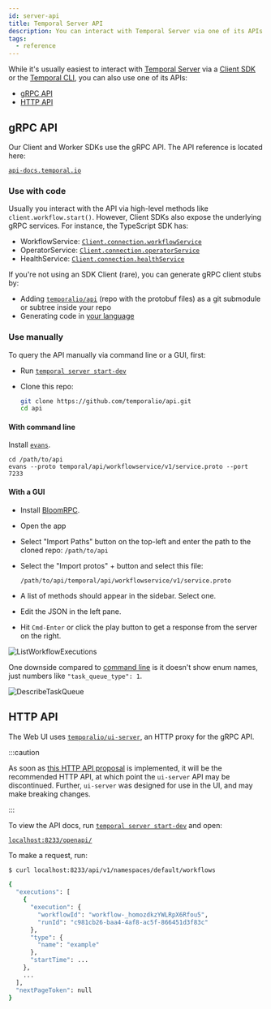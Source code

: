 ```yaml
---
id: server-api
title: Temporal Server API
description: You can interact with Temporal Server via one of its APIs.
tags:
  - reference
---
```


While it's usually easiest to interact with [Temporal Server](/concepts/what-is-the-temporal-server) via a [Client SDK](/concepts/what-is-a-temporal-client) or the [Temporal CLI](https://docs.temporal.io/cli), you can also use one of its APIs:

- [gRPC API](#grpc-api)
- [HTTP API](#http-api)

## gRPC API

Our Client and Worker SDKs use the gRPC API. The API reference is located here:

[`api-docs.temporal.io`](https://api-docs.temporal.io/)

### Use with code

Usually you interact with the API via high-level methods like `client.workflow.start()`. However, Client SDKs also expose the underlying gRPC services. For instance, the TypeScript SDK has:

- WorkflowService: [`Client.connection.workflowService`](https://typescript.temporal.io/api/classes/client.Connection#workflowservice)
- OperatorService: [`Client.connection.operatorService`](https://typescript.temporal.io/api/classes/client.Connection/#operatorservice)
- HealthService: [`Client.connection.healthService`](https://typescript.temporal.io/api/classes/client.Connection/#healthservice)

If you're not using an SDK Client (rare), you can generate gRPC client stubs by:

- Adding [`temporalio/api`](https://github.com/temporalio/api) (repo with the protobuf files) as a git submodule or subtree inside your repo
- Generating code in [your language](https://grpc.io/docs/languages/)

### Use manually

To query the API manually via command line or a GUI, first:

- Run [`temporal server start-dev`](/cli/#starting-the-temporal-server)
- Clone this repo:

  ```sh
  git clone https://github.com/temporalio/api.git
  cd api
  ```

#### With command line

Install [`evans`](https://github.com/ktr0731/evans#installation).

```
cd /path/to/api
evans --proto temporal/api/workflowservice/v1/service.proto --port 7233
```

#### With a GUI

- Install [BloomRPC](https://github.com/bloomrpc/bloomrpc#installation).
- Open the app
- Select "Import Paths" button on the top-left and enter the path to the cloned repo: `/path/to/api`
- Select the "Import protos" + button and select this file:

  `/path/to/api/temporal/api/workflowservice/v1/service.proto`

- A list of methods should appear in the sidebar. Select one.
- Edit the JSON in the left pane.
- Hit `Cmd-Enter` or click the play button to get a response from the server on the right.

![ListWorkflowExecutions](/img/ListWorkflowExecutions.png)

One downside compared to [command line](#with-command-line) is it doesn't show enum names, just numbers like `"task_queue_type": 1`.

![DescribeTaskQueue](/img/DescribeTaskQueue.png)

## HTTP API

The Web UI uses [`temporalio/ui-server`](https://github.com/temporalio/ui-server), an HTTP proxy for the gRPC API.

:::caution

As soon as [this HTTP API proposal](https://github.com/temporalio/proposals/pull/79) is implemented, it will be the recommended HTTP API, at which point the `ui-server` API may be discontinued. Further, `ui-server` was designed for use in the UI, and may make breaking changes.

:::

To view the API docs, run [`temporal server start-dev`](/cli/#starting-the-temporal-server) and open:

[`localhost:8233/openapi/`](http://localhost:8233/openapi/)

To make a request, run:

```sh
$ curl localhost:8233/api/v1/namespaces/default/workflows

{
  "executions": [
    {
      "execution": {
        "workflowId": "workflow-_homozdkzYWLRpX6Rfou5",
        "runId": "c981cb26-baa4-4af8-ac5f-866451d3f83c"
      },
      "type": {
        "name": "example"
      },
      "startTime": ...
    },
    ...
  ],
  "nextPageToken": null
}
```
